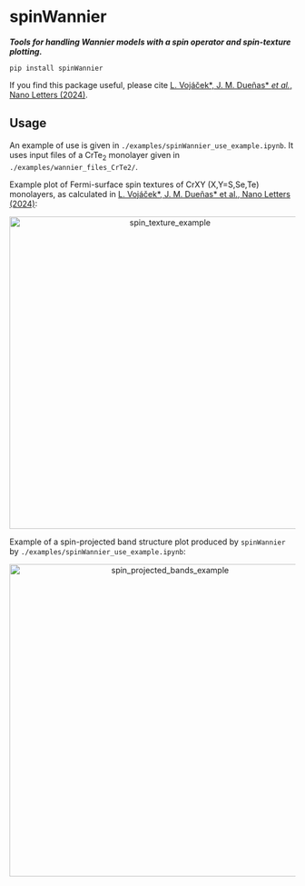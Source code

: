 # spinWannier
**<i>Tools for handling Wannier models with a spin operator and spin-texture plotting.</i>**

```
pip install spinWannier
```

If you find this package useful, please cite [L. Vojáček*, J. M. Dueñas* _et al._, Nano Letters (2024)](https://pubs.acs.org/doi/10.1021/acs.nanolett.4c03029).


## Usage 

An example of use is given in ``./examples/spinWannier_use_example.ipynb``. It uses input files of a CrTe<sub>2</sub> monolayer given in ``./examples/wannier_files_CrTe2/``.

Example plot of Fermi-surface spin textures of CrXY (X,Y=S,Se,Te) monolayers, 
as calculated in [L. Vojáček*, J. M. Dueñas* et al., Nano Letters (2024)](https://pubs.acs.org/doi/10.1021/acs.nanolett.4c03029):
<center><img src="https://github.com/user-attachments/assets/5204849c-0fa1-419f-9955-6c55c014babe" alt="spin_texture_example" width="550" /></center>

Example of a spin-projected band structure plot produced by ``spinWannier`` by ``./examples/spinWannier_use_example.ipynb``:
<center><img src="[https://github.com/user-attachments/assets/5204849c-0fa1-419f-9955-6c55c014babe](https://github.com/user-attachments/assets/9f210bcf-34ed-4342-8354-15673dcaf596)" alt="spin_projected_bands_example" width="550" /></center>
